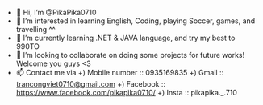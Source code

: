 - 👋 Hi, I’m @PikaPika0710
- 👀 I’m interested in learning English, Coding, playing Soccer, games, and travelling ^^ 
- 🌱 I’m currently learning .NET & JAVA language, and try my best to 990TO
- 💞️ I’m looking to collaborate on doing some projects for future works! Welcome you guys <3
- 📫 Contact me via
+) Mobile number :: 0935169835
+) Gmail :: trancongviet0710@gmail.com
+) Facebook :: https://www.facebook.com/pikapika0710/
+) Insta :: pikapika._.710
<!---
PikaPika0710/PikaPika0710 is a ✨ special ✨ repository because its `README.md` (this file) appears on your GitHub profile.
You can click the Preview link to take a look at your changes.
--->

